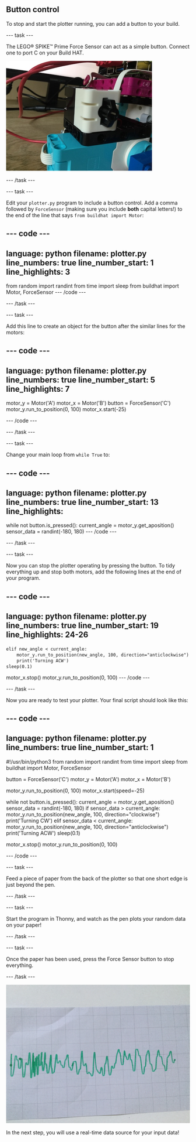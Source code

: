 ## Button control

To stop and start the plotter running, you can add a button to your build.

--- task ---

The LEGO® SPIKE™ Prime Force Sensor can act as a simple button. Connect one to port C on your Build HAT.

![A close-up photo of part of the LEGO® plotter where the force sensor has been added.](images/force.jpg)

--- /task ---

--- task ---

Edit your `plotter.py` program to include a button control. Add a comma followed by `ForceSensor` (making sure you include **both** capital letters!) to the end of the line that says `from buildhat import Motor`:

--- code ---
---
language: python
filename: plotter.py
line_numbers: true
line_number_start: 1
line_highlights: 3
---
from random import randint
from time import sleep
from buildhat import Motor, ForceSensor
--- /code ---

--- /task ---

--- task ---

Add this line to create an object for the button after the similar lines for the motors:

--- code ---
---
language: python
filename: plotter.py
line_numbers: true
line_number_start: 5
line_highlights: 7
---
motor_y = Motor('A')
motor_x = Motor('B')
button = ForceSensor('C')
motor_y.run_to_position(0, 100)
motor_x.start(-25)

--- /code ---

--- /task ---

--- task ---

Change your main loop from `while True` to:

--- code ---
---
language: python
filename: plotter.py
line_numbers: true
line_number_start: 13
line_highlights: 
---
while not button.is_pressed():
    current_angle = motor_y.get_aposition()
    sensor_data = randint(-180, 180)
--- /code ---

--- /task ---

--- task ---

Now you can stop the plotter operating by pressing the button. To tidy everything up and stop both motors, add the following lines at the end of your program.

--- code ---
---
language: python
filename: plotter.py
line_numbers: true
line_number_start: 19
line_highlights: 24-26
---
    elif new_angle < current_angle:
        motor_y.run_to_position(new_angle, 100, direction="anticlockwise")
        print('Turning ACW')
    sleep(0.1)
    
motor_x.stop()
motor_y.run_to_position(0, 100)
--- /code ---

--- /task ---

Now you are ready to test your plotter. Your final script should look like this:

--- code ---
---
language: python
filename: plotter.py
line_numbers: true
line_number_start: 1
---
#!/usr/bin/python3
from random import randint
from time import sleep
from buildhat import Motor, ForceSensor

button = ForceSensor('C')
motor_y = Motor('A')
motor_x = Motor('B')

motor_y.run_to_position(0, 100)
motor_x.start(speed=-25)

while not button.is_pressed():
    current_angle = motor_y.get_aposition()
    sensor_data = randint(-180, 180)
    if sensor_data > current_angle:
        motor_y.run_to_position(new_angle, 100, direction="clockwise")
        print('Turning CW')
    elif sensor_data < current_angle:
        motor_y.run_to_position(new_angle, 100, direction="anticlockwise")
        print('Turning ACW')
    sleep(0.1)
    
motor_x.stop()
motor_y.run_to_position(0, 100)

--- /code ---

--- task ---

Feed a piece of paper from the back of the plotter so that one short edge is just beyond the pen.

--- /task ---

--- task ---

Start the program in Thonny, and watch as the pen plots your random data on your paper!

--- /task ---

--- task ---

Once the paper has been used, press the Force Sensor button to stop everything. 

--- /task ---

![A photo of a piece of paper, on which the plotter has draw a green trace.](images/paper.JPG)

In the next step, you will use a real-time data source for your input data! 
